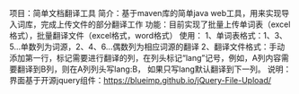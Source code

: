 项目：简单文档翻译工具 简介：基于maven库的简单java web工具，用来实现导入词库，完成上传文件的部分翻译工作 功能：目前实现了批量上传单词表（excel格式），批量翻译文件（excel格式，word格式） 使用： 1、单词表格式：1、3、5...单数列为词源，2、4、6...偶数列为相应词源的翻译 2、翻译文件格式：手动添加第一行，标记需要进行翻译的列，在列头标记“lang”记号，例如，A列内容需要翻译到B列，则在A列列头写lang:B， 如果只写lang默认翻译到下一列。 说明： 界面基于开源jquery组件：https://blueimp.github.io/jQuery-File-Upload/